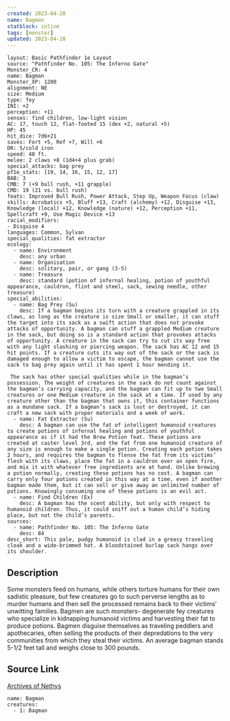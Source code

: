 ```yaml
---
created: 2023-04-28
name: Bagman
statblock: inline
tags: [monster]
updated: 2023-04-28
---
```

```statblock
layout: Basic Pathfinder 1e Layout
source: "Pathfinder No. 105: The Inferno Gate"
Monster_CR: 4
name: Bagman
Monster_XP: 1200
alignment: NE
size: Medium
type: fey
INI: +2
perception: +11
senses: find children, low-light vision
AC: 17, touch 12, flat-footed 15 (dex +2, natural +5)
HP: 45
hit_dice: 7d6+21
saves: Fort +5, Ref +7, Will +6
DR: 5/cold iron
speed: 40 ft.
melee: 2 claws +8 (1d4+4 plus grab)
special_attacks: bag prey
pf1e_stats: [19, 14, 16, 15, 12, 17]
BAB: 3
CMB: 7 (+9 bull rush, +11 grapple)
CMD: 19 (21 vs. bull rush)
feats: Improved Bull Rush, Power Attack, Step Up, Weapon Focus (claw)
skills: Acrobatics +5, Bluff +13, Craft (alchemy) +12, Disguise +13, Knowledge (local) +12, Knowledge (nature) +12, Perception +11, Spellcraft +9, Use Magic Device +13
racial_modifiers:
- Disguise 4
languages: Common, Sylvan
special_qualities: fat extractor
ecology:
  - name: Environment
    desc: any urban
  - name: Organisation
    desc: solitary, pair, or gang (3-5)
  - name: Treasure
    desc: standard (potion of infernal healing, potion of youthful appearance, cauldron, flint and steel, sack, sewing needle, other treasure)
special_abilities:
  - name: Bag Prey (Su)
    desc: If a bagman begins its turn with a creature grappled in its claws, as long as the creature is size Small or smaller, it can stuff the target into its sack as a swift action that does not provoke attacks of opportunity. A bagman can stuff a grappled Medium creature in the sack, but doing so is a standard action that provokes attacks of opportunity. A creature in the sack can try to cut its way free with any light slashing or piercing weapon. The sack has AC 12 and 15 hit points. If a creature cuts its way out of the sack or the sack is damaged enough to allow a victim to escape, the bagman cannot use the sack to bag prey again until it has spent 1 hour mending it.

 The sack has other special qualities while in the bagman’s possession. The weight of creatures in the sack do not count against the bagman’s carrying capacity, and the bagman can fit up to two Small creatures or one Medium creature in the sack at a time. If used by any creature other than the bagman that owns it, this container functions as a mundane sack. If a bagman’s sack is lost or destroyed, it can craft a new sack with proper materials and a week of work.
  - name: Fat Extractor (Su)
    desc: A bagman can use the fat of intelligent humanoid creatures to create potions of infernal healing and potions of youthful appearance as if it had the Brew Potion feat. These potions are created at caster level 3rd, and the fat from one humanoid creature of any size is enough to make a single potion. Creating each potion takes 2 hours, and requires the bagman to flense the fat from its victims’ flesh with its claws, place the fat in a cauldron over an open fire, and mix it with whatever free ingredients are at hand. Unlike brewing a potion normally, creating these potions has no cost. A bagman can carry only four potions created in this way at a time, even if another bagman made them, but it can sell or give away an unlimited number of potions. Knowingly consuming one of these potions is an evil act.
  - name: Find Children (Ex)
    desc: A bagman has the scent ability, but only with respect to humanoid children. Thus, it could sniff out a human child’s hiding place, but not the child’s parents.
sources:
  - name: Pathfinder No. 105: The Inferno Gate
    desc: 84
desc_short: This pale, pudgy humanoid is clad in a greasy traveling cloak and a wide-brimmed hat. A bloodstained burlap sack hangs over its shoulder.
```
## Description
Some monsters feed on humans, while others torture humans for their own sadistic pleasure, but few creatures go to such perverse lengths as to murder humans and then sell the processed remains back to their victims’ unwitting families. Bagmen are such monsters- degenerate fey creatures who specialize in kidnapping humanoid victims and harvesting their fat to produce potions. Bagmen disguise themselves as traveling peddlers and apothecaries, often selling the products of their depredations to the very communities from which they steal their victims. An average bagman stands 5-1/2 feet tall and weighs close to 300 pounds.
## Source Link
[Archives of Nethys](https://aonprd.com/MonsterDisplay.aspx?ItemName=Bagman)
```encounter-table
name: Bagman
creatures:
  - 1: Bagman
```
